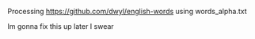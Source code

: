 Processing https://github.com/dwyl/english-words using words_alpha.txt

Im gonna fix this up later I swear

